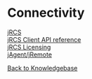 # Connectivity

<PageHeader />

[jRCS](./jrcs/README.md)  
[jRCS Client API reference](./jrcs-client-api-reference/README.md)  
[jRCS Licensing](./jrcs-licensing/README.md)  
[jAgent/jRemote](./jagent/README.md)

[Back to Knowledgebase](./../README.md)

<PageFooter />
